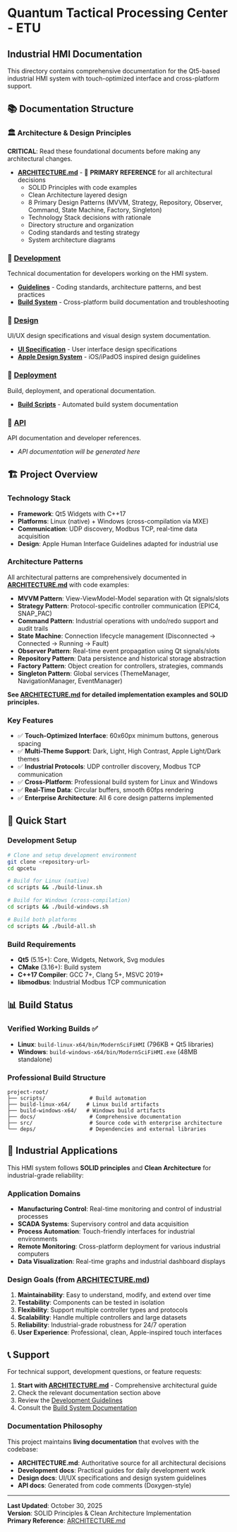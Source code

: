 # Quantum Tactical Processing Center - ETU
## Industrial HMI Documentation

This directory contains comprehensive documentation for the Qt5-based industrial HMI system with touch-optimized interface and cross-platform support.

## 📚 Documentation Structure

### 🏛️ Architecture & Design Principles
**CRITICAL**: Read these foundational documents before making any architectural changes.

- **[ARCHITECTURE.md](./ARCHITECTURE.md)** - 📖 **PRIMARY REFERENCE** for all architectural decisions
  - SOLID Principles with code examples
  - Clean Architecture layered design
  - 8 Primary Design Patterns (MVVM, Strategy, Repository, Observer, Command, State Machine, Factory, Singleton)
  - Technology Stack decisions with rationale
  - Directory structure and organization
  - Coding standards and testing strategy
  - System architecture diagrams

### 🔧 [Development](./development/)
Technical documentation for developers working on the HMI system.
- **[Guidelines](./development/guidelines.md)** - Coding standards, architecture patterns, and best practices
- **[Build System](./development/build-system.md)** - Cross-platform build documentation and troubleshooting

### 🎨 [Design](./design/)
UI/UX design specifications and visual design system documentation.
- **[UI Specification](./design/ui-specification.md)** - User interface design specifications
- **[Apple Design System](./design/apple-design-system.md)** - iOS/iPadOS inspired design guidelines

### 🚀 [Deployment](./deployment/)
Build, deployment, and operational documentation.
- **[Build Scripts](./deployment/build-scripts.md)** - Automated build system documentation

### 📖 [API](./api/)
API documentation and developer references.
- *API documentation will be generated here*

## 🏗️ Project Overview

### **Technology Stack**
- **Framework**: Qt5 Widgets with C++17
- **Platforms**: Linux (native) + Windows (cross-compilation via MXE)
- **Communication**: UDP discovery, Modbus TCP, real-time data acquisition
- **Design**: Apple Human Interface Guidelines adapted for industrial use

### **Architecture Patterns**
All architectural patterns are comprehensively documented in **[ARCHITECTURE.md](./ARCHITECTURE.md)** with code examples:

- **MVVM Pattern**: View-ViewModel-Model separation with Qt signals/slots
- **Strategy Pattern**: Protocol-specific controller communication (EPIC4, SNAP_PAC)
- **Command Pattern**: Industrial operations with undo/redo support and audit trails
- **State Machine**: Connection lifecycle management (Disconnected → Connected → Running → Fault)
- **Observer Pattern**: Real-time event propagation using Qt signals/slots
- **Repository Pattern**: Data persistence and historical storage abstraction
- **Factory Pattern**: Object creation for controllers, strategies, commands
- **Singleton Pattern**: Global services (ThemeManager, NavigationManager, EventManager)

**See [ARCHITECTURE.md](./ARCHITECTURE.md) for detailed implementation examples and SOLID principles.**

### **Key Features**
- ✅ **Touch-Optimized Interface**: 60x60px minimum buttons, generous spacing
- ✅ **Multi-Theme Support**: Dark, Light, High Contrast, Apple Light/Dark themes
- ✅ **Industrial Protocols**: UDP controller discovery, Modbus TCP communication
- ✅ **Cross-Platform**: Professional build system for Linux and Windows
- ✅ **Real-Time Data**: Circular buffers, smooth 60fps rendering
- ✅ **Enterprise Architecture**: All 6 core design patterns implemented

## 🚀 Quick Start

### **Development Setup**
```bash
# Clone and setup development environment
git clone <repository-url>
cd qpcetu

# Build for Linux (native)
cd scripts && ./build-linux.sh

# Build for Windows (cross-compilation)
cd scripts && ./build-windows.sh

# Build both platforms
cd scripts && ./build-all.sh
```

### **Build Requirements**
- **Qt5** (5.15+): Core, Widgets, Network, Svg modules
- **CMake** (3.16+): Build system
- **C++17 Compiler**: GCC 7+, Clang 5+, MSVC 2019+
- **libmodbus**: Industrial Modbus TCP communication

## 📊 Build Status

### **Verified Working Builds** ✅
- **Linux**: `build-linux-x64/bin/ModernSciFiHMI` (796KB + Qt5 libraries)
- **Windows**: `build-windows-x64/bin/ModernSciFiHMI.exe` (48MB standalone)

### **Professional Build Structure**
```
project-root/
├── scripts/              # Build automation
├── build-linux-x64/     # Linux build artifacts
├── build-windows-x64/   # Windows build artifacts
├── docs/                 # Comprehensive documentation
├── src/                  # Source code with enterprise architecture
└── deps/                 # Dependencies and external libraries
```

## 🎯 Industrial Applications

This HMI system follows **SOLID principles** and **Clean Architecture** for industrial-grade reliability:

### **Application Domains**
- **Manufacturing Control**: Real-time monitoring and control of industrial processes
- **SCADA Systems**: Supervisory control and data acquisition
- **Process Automation**: Touch-friendly interfaces for industrial environments
- **Remote Monitoring**: Cross-platform deployment for various industrial computers
- **Data Visualization**: Real-time graphs and industrial dashboard displays

### **Design Goals** (from [ARCHITECTURE.md](./ARCHITECTURE.md))
1. **Maintainability**: Easy to understand, modify, and extend over time
2. **Testability**: Components can be tested in isolation
3. **Flexibility**: Support multiple controller types and protocols
4. **Scalability**: Handle multiple controllers and large datasets
5. **Reliability**: Industrial-grade robustness for 24/7 operation
6. **User Experience**: Professional, clean, Apple-inspired touch interfaces

## 📞 Support

For technical support, development questions, or feature requests:
1. **Start with [ARCHITECTURE.md](./ARCHITECTURE.md)** - Comprehensive architectural guide
2. Check the relevant documentation section above
3. Review the [Development Guidelines](./development/guidelines.md)
4. Consult the [Build System Documentation](./development/build-system.md)

### **Documentation Philosophy**
This project maintains **living documentation** that evolves with the codebase:
- **ARCHITECTURE.md**: Authoritative source for all architectural decisions
- **Development docs**: Practical guides for daily development work
- **Design docs**: UI/UX specifications and design system guidelines
- **API docs**: Generated from code comments (Doxygen-style)

---

**Last Updated**: October 30, 2025  
**Version**: SOLID Principles & Clean Architecture Implementation  
**Primary Reference**: [ARCHITECTURE.md](./ARCHITECTURE.md)